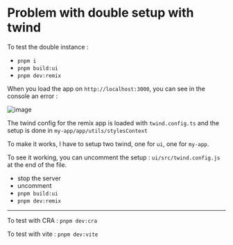# Problem with double setup with twind

To test the double instance :

- `pnpm i`
- `pnpm build:ui`
- `pnpm dev:remix`

When you load the app on `http://localhost:3000`, you can see in the console an error :

![image](https://user-images.githubusercontent.com/8990614/150317635-2ad5620b-6549-4d79-bd7d-73c771858fbc.png)

The twind config for the remix app is loaded with `twind.config.ts` and the setup is done in `my-app/app/utils/stylesContext`

To make it works, I have to setup two twind, one for `ui`, one for `my-app`.

To see it working, you can uncomment the setup : `ui/src/twind.config.js` at the end of the file.

- stop the server
- uncomment
- `pnpm build:ui`
- `pnpm dev:remix`

---

To test with CRA : `pnpm dev:cra`

To test with vite : `pnpm dev:vite`
